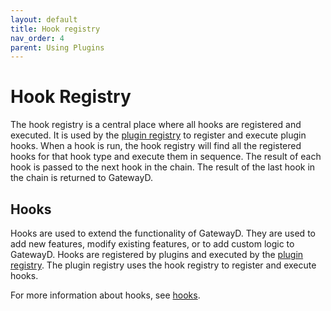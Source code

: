 ```yaml
---
layout: default
title: Hook registry
nav_order: 4
parent: Using Plugins
---
```


# Hook Registry

The hook registry is a central place where all hooks are registered and executed. It is used by the [plugin registry](plugin-registry) to register and execute plugin hooks. When a hook is run, the hook registry will find all the registered hooks for that hook type and execute them in sequence. The result of each hook is passed to the next hook in the chain. The result of the last hook in the chain is returned to GatewayD.

## Hooks

Hooks are used to extend the functionality of GatewayD. They are used to add new features, modify existing features, or to add custom logic to GatewayD. Hooks are registered by plugins and executed by the [plugin registry](plugin-registry). The plugin registry uses the hook registry to register and execute hooks.

For more information about hooks, see [hooks](hooks).
